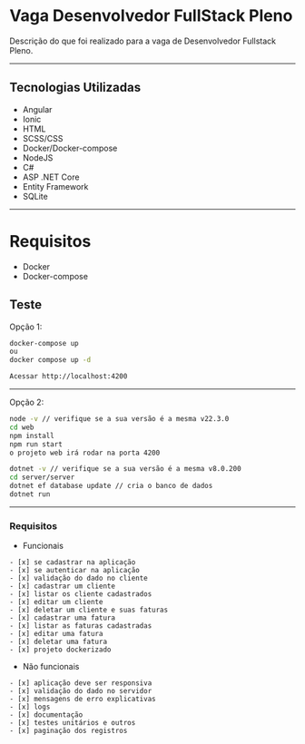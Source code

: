 # Vaga Desenvolvedor FullStack Pleno
Descrição do que foi realizado para a vaga de Desenvolvedor Fullstack Pleno.

---

## Tecnologias Utilizadas
- Angular
- Ionic
- HTML
- SCSS/CSS
- Docker/Docker-compose
- NodeJS
- C#
- ASP .NET Core
- Entity Framework
- SQLite

---

# Requisitos
- Docker
- Docker-compose

## Teste

Opção 1:

```bash
docker-compose up
ou
docker compose up -d

Acessar http://localhost:4200

```

---

Opção 2:

```bash
node -v // verifique se a sua versão é a mesma v22.3.0
cd web
npm install
npm run start
o projeto web irá rodar na porta 4200

dotnet -v // verifique se a sua versão é a mesma v8.0.200
cd server/server
dotnet ef database update // cria o banco de dados
dotnet run
```

---

### Requisitos

- Funcionais
```
- [x] se cadastrar na aplicação
- [x] se autenticar na aplicação
- [x] validação do dado no cliente
- [x] cadastrar um cliente
- [x] listar os cliente cadastrados
- [x] editar um cliente
- [x] deletar um cliente e suas faturas
- [x] cadastrar uma fatura
- [x] listar as faturas cadastradas
- [x] editar uma fatura
- [x] deletar uma fatura
- [x] projeto dockerizado
```

- Não funcionais
```
- [x] aplicação deve ser responsiva
- [x] validação do dado no servidor
- [x] mensagens de erro explicativas
- [x] logs
- [x] documentação
- [x] testes unitários e outros
- [x] paginação dos registros
```